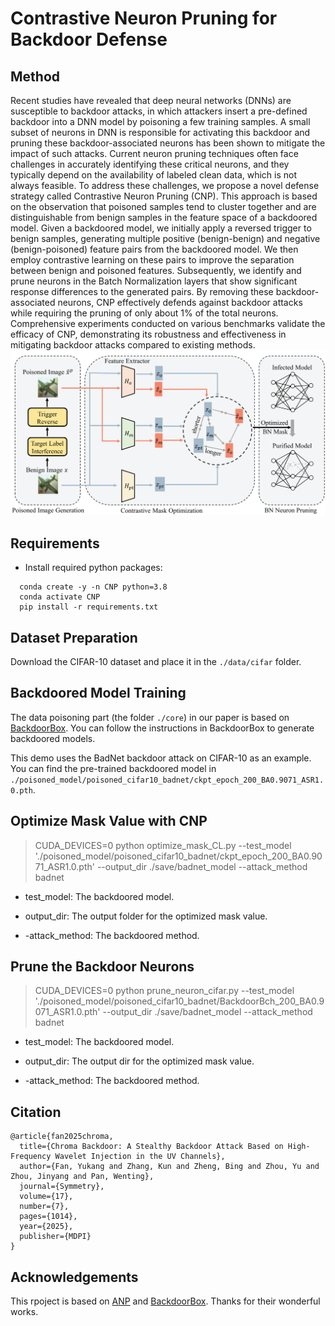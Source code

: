 # Contrastive Neuron Pruning for Backdoor Defense
## Method
Recent studies have revealed that deep neural networks (DNNs) are susceptible to backdoor attacks, in which attackers insert a pre-defined backdoor into a DNN model by poisoning a few training samples. A small subset of neurons in DNN is responsible for activating this backdoor and pruning these backdoor-associated neurons has been shown to mitigate the impact of such attacks. Current neuron pruning techniques often face challenges in accurately identifying these critical neurons, and they typically depend on the availability of labeled clean data, which is not always feasible. To address these challenges, we propose a novel defense strategy called Contrastive Neuron Pruning (CNP). This approach is based on the observation that poisoned samples tend to cluster together and are distinguishable from benign samples in the feature space of a backdoored model. Given a backdoored model, we initially apply a reversed trigger to benign samples, generating multiple positive (benign-benign) and negative (benign-poisoned) feature pairs from the backdoored model. We then employ contrastive learning on these pairs to improve the separation between benign and poisoned features. Subsequently, we identify and prune neurons in the Batch Normalization layers that show significant response differences to the generated pairs. By removing these backdoor-associated neurons, CNP effectively defends against backdoor attacks while requiring the pruning of only about 1% of the total neurons. Comprehensive experiments conducted on various benchmarks validate the efficacy of CNP, demonstrating its robustness and effectiveness in mitigating backdoor attacks compared to existing methods.
![](images/framework.png)
## Requirements

* Install required python packages:

```
  conda create -y -n CNP python=3.8
  conda activate CNP
  pip install -r requirements.txt
```
## Dataset Preparation
Download the CIFAR-10 dataset and place it in the `./data/cifar` folder. 

## Backdoored Model Training

The data poisoning part (the folder `./core`) in our paper is based on [BackdoorBox](https://github.com/THUYimingLi/BackdoorBox/blob/main/). You can follow the instructions in BackdoorBox to generate backdoored models.

This demo uses the BadNet backdoor attack on CIFAR-10 as an example. You can find the pre-trained backdoored model in `./poisoned_model/poisoned_cifar10_badnet/ckpt_epoch_200_BA0.9071_ASR1.0.pth`.

## Optimize Mask Value with CNP


> CUDA_DEVICES=0 python optimize_mask_CL.py  --test_model './poisoned_model/poisoned_cifar10_badnet/ckpt_epoch_200_BA0.9071_ASR1.0.pth' --output_dir ./save/badnet_model --attack_method badnet

* test_model: The backdoored model.

* output_dir: The output folder for the optimized mask value.

* -attack_method: The backdoored method.


## Prune the Backdoor Neurons

> CUDA_DEVICES=0 python prune_neuron_cifar.py  --test_model './poisoned_model/poisoned_cifar10_badnet/BackdoorBch_200_BA0.9071_ASR1.0.pth' --output_dir ./save/badnet_model --attack_method badnet

* test_model: The backdoored model.

* output_dir: The output dir for the optimized mask value.

* -attack_method: The backdoored method.

## Citation
```
@article{fan2025chroma,
  title={Chroma Backdoor: A Stealthy Backdoor Attack Based on High-Frequency Wavelet Injection in the UV Channels},
  author={Fan, Yukang and Zhang, Kun and Zheng, Bing and Zhou, Yu and Zhou, Jinyang and Pan, Wenting},
  journal={Symmetry},
  volume={17},
  number={7},
  pages={1014},
  year={2025},
  publisher={MDPI}
}
```

## Acknowledgements
This rpoject is based on [ANP](https://github.com/csdongxian/ANP_backdoor/tree/main) and [BackdoorBox](https://github.com/THUYimingLi/BackdoorBox/blob/main/). Thanks for their wonderful works.
